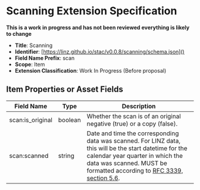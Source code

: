 # Scanning Extension Specification

**This is a work in progress and has not been reviewed everything is likely to
change**

- **Title**: Scanning
- **Identifier**:
  [https://linz.github.io/stac/v0.0.8/scanning/schema.json]()
- **Field Name Prefix**: scan
- **Scope**: Item
- **Extension Classification**: Work In Progress (Before proposal)

## Item Properties or Asset Fields

| Field Name       | Type    | Description                                                                                                                                                                                                                                                            |
| ---------------- | ------- | ---------------------------------------------------------------------------------------------------------------------------------------------------------------------------------------------------------------------------------------------------------------------- |
| scan:is_original | boolean | Whether the scan is of an original negative (true) or a copy (false).                                                                                                                                                                                                  |
| scan:scanned     | string  | Date and time the corresponding data was scanned. For LINZ data, this will be the start datetime for the calendar year quarter in which the data was scanned. MUST be formatted according to [RFC 3339, section 5.6](https://tools.ietf.org/html/rfc3339#section-5.6). |
